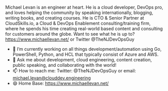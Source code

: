Michael Levan is an engineer at heart. He is a cloud developer, DevOps pro, and loves helping the community by speaking internationally, blogging, writing books, and creating courses. He is CTO & Senior Partner at CloudSkills.io, a Cloud & DevOps Enablement consulting/training firm, where he spends his time creating real-world based content and consulting for customers around the globe.
Want to see what he is up to? https://www.michaellevan.net/ or Twitter @TheNJDevOpsGuy


- 🔭 I’m currently working on all things development/automation using Go, PowerShell, Python, and HCL that typically consist of Azure and AWS.
- 💬 Ask me about development, cloud engineering, content creation, public speaking, and collaborating with the world!
- 📫 How to reach me: Twitter: @TheNJDevOpsGuy or email: michael.levan@clouddev.engineering
- 😄 Home Base: https://www.michaellevan.net/

